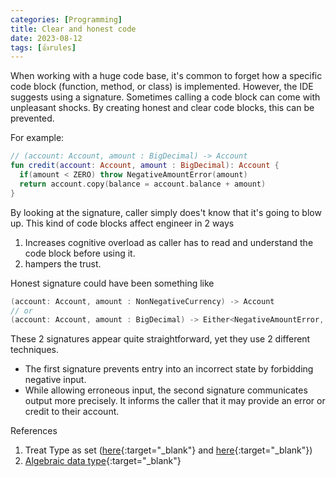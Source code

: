 ```yaml
---
categories: [Programming]
title: Clear and honest code
date: 2023-08-12
tags: [👍rules]
---
```


When working with a huge code base, it's common to forget how a specific code block (function, method, or class) is implemented. However, the IDE suggests using a signature. Sometimes calling a code block can come with unpleasant shocks. By creating honest and clear code blocks, this can be prevented.

For example:

```kotlin
// (account: Account, amount : BigDecimal) -> Account
fun credit(account: Account, amount : BigDecimal): Account {
  if(amount < ZERO) throw NegativeAmountError(amount)
  return account.copy(balance = account.balance + amount)
}
```

By looking at the signature, caller simply does't know that it's going to blow up. This kind of code blocks affect engineer in 2 ways

1. Increases cognitive overload as caller has to read and understand the code block before using it.
2. hampers the trust.

Honest signature could have been something like

```kotlin
(account: Account, amount : NonNegativeCurrency) -> Account
// or
(account: Account, amount : BigDecimal) -> Either<NegativeAmountError, Account>
```

These 2 signatures appear quite straightforward, yet they use 2 different techniques.

- The first signature prevents entry into an incorrect state by forbidding negative input.
- While allowing erroneous input, the second signature communicates output more precisely. It informs the caller that it may provide an error or credit to their account.

References

1. Treat Type as set ([here](https://blog.ploeh.dk/2021/11/15/types-as-sets/){:target="\_blank"} and [here](https://guide.elm-lang.org/appendix/types_as_sets.html){:target="\_blank"})
2. [Algebraic data type](https://en.wikipedia.org/wiki/Algebraic_data_type){:target="\_blank"}
